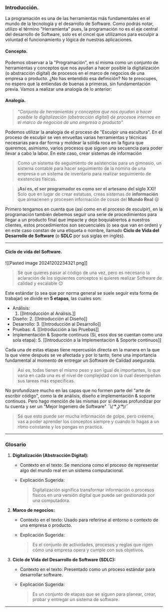 
### Introducción.

La programación es una de las herramientas más fundamentales en el mundo de la tecnología y el desarrollo de Software. Como podrás notar, utilizo el término "Herramienta" pues, la programación no es el eje central del desarrollo de Software, solo es el cincel que utilizamos para esculpir a voluntad el funcionamiento y lógica de nuestras aplicaciones.

#### Concepto.

Podemos observar a la "Programación", en sí misma como un conjunto de herramientas y conceptos que nos ayudan a hacer posible la digitalización (o abstracción digital) de procesos en el marco de negocios de una empresa o producto. ¿No has entendido esa definición? No te preocupes, no espero que la entiendas de buenas a primeras, sin fundamentación previa. Vamos a realizar una analogía  de lo anterior:

#### Analogía.

> _"Conjunto de herramientas y conceptos que nos ayudan a hacer posible la digitalización (abstracción digital) de procesos internos en el marco de negocios de una empresa o producto"_ 

Podemos utilizar la analogía de el proceso de "Esculpir una escultura". En el proceso de esculpir se ven envueltas varias herramientas y técnicas necesarias para dar forma y moldear la sólida roca en la figura que queremos, asimismo, varios procesos que siguen una secuencia para poder llevar a cabo la labor. En este caso, crear sistemas de información 

>Como un sistema de seguimiento de asistencias para un gimnasio, un sistema contable para hacer seguimiento de la nómina de una empresa o un sistema de inventario para realizar seguimiento de existencias físicas.

> **¡Así es, el ser programador es como ser el artesano del siglo XXI!** Solo que en lugar de crear estatuas, creas sistemas de **información** que almacenen y procesen información de cosas del **Mundo Real** 😃

Primero tengamos en cuenta que (así como en el proceso de esculpir), en la programación también debemos seguir una serie de procedimientos para llegar a un producto final que impacte y deje boquiabiertos a nuestros clientes, estos procedimientos son secuenciales (o sea que van en orden) y en este caso constan de una etiqueta o nombre, llamado **Ciclo de Vida del Desarrollo de Software** (o **SDLC** por sus siglas en inglés).

---
#### Ciclo de vida del Software.

![[Pasted image 20241202234321.png]]

> Sé que quieres pasar al código de una vez, pero es necesario la aclaración de los siguientes conceptos si quieres realizar Software de calidad y escalable 😉

Este estándar (o sea que por norma general se suele seguir esta forma de trabajar) se divide en **5 etapas**, las cuales son:
- Análisis:  
	1. [[Introducción al Análisis.]]
- Diseño:
	2. [[Introducción al Diseño]]
- Desarrollo:
	3. [[Introducción al Desarrollo]]
- Pruebas:
	4. [[Introducción a las Pruebas]] 
- Implementación & Soporte continuos (Si, esos dos se cuentan como una sola etapa):
	5. [[Introducción a la Implementación & Soporte continuos]]

Cada una de estas etapas tiene repercusión directa en la manera en la que la que viene después se ve afectada y por lo tanto, tiene una importancia fundamental al momento de entregar un Software de Calidad asegurada.

> Así es, todas tienen el mismo peso y son igual de importantes, lo que varia en cada una es el nivel de complejidad con la cual desempeñan sus tareas más especificas.

No profundizare mucho en las capas que no formen parte del "arte de escribir código", como la de análisis, diseño e implementación & soporte continuos. Pero hago mención de las mismas por si deseas profundizar por tu cuenta y ser un "Mejor Ingeniero de Software"  *¯\\_( ͡° ͜ʖ ͡°)_/¯* 

> Sé que esto puede ser mucha información de golpe, pero créeme, vas a poder aprender los conceptos siempre y cuando lo hagas a un ritmo constante y los pongas en practica.

---
### Glosario

1. **Digitalización (Abstracción Digital):**
    
    - Contexto en el texto: Se menciona como el proceso de representar algo del mundo real en un sistema computacional.
    - Explicación Sugerida:
        
        > Digitalización significa transformar información o procesos físicos en una versión digital que puede ser gestionada por una computadora.
        
2. **Marco de negocios:**
    
    - Contexto en el texto: Usado para referirse al entorno o contexto de una empresa o producto.
    - Explicación Sugerida:
        
        > Es el conjunto de actividades, procesos y reglas que rigen cómo una empresa opera y cumple con sus objetivos.
        
3. **Ciclo de Vida del Desarrollo de Software (SDLC):**
    
    - Contexto en el texto: Presentado como un proceso estándar para desarrollar software.
    - Explicación Sugerida:
        
        > Es un conjunto de etapas que se siguen para planear, crear, probar y entregar un sistema de software.

---
